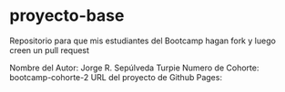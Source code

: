 # proyecto-base
Repositorio para que mis estudiantes del Bootcamp hagan fork y luego creen un pull request

Nombre del Autor: Jorge R. Sepúlveda Turpie
Numero de Cohorte: bootcamp-cohorte-2
URL del proyecto de Github Pages: 